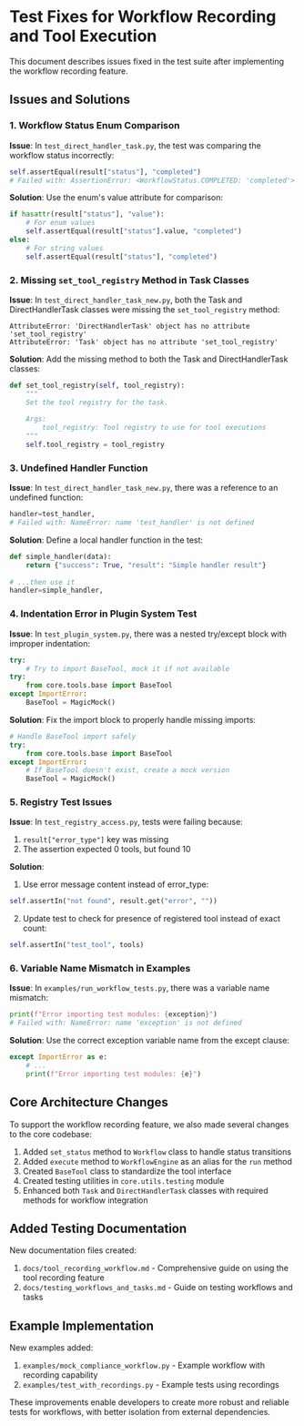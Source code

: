 # Test Fixes for Workflow Recording and Tool Execution

This document describes issues fixed in the test suite after implementing the workflow recording feature.

## Issues and Solutions

### 1. Workflow Status Enum Comparison

**Issue**: 
In `test_direct_handler_task.py`, the test was comparing the workflow status incorrectly:
```python
self.assertEqual(result["status"], "completed")
# Failed with: AssertionError: <WorkflowStatus.COMPLETED: 'completed'> != 'completed'
```

**Solution**:
Use the enum's value attribute for comparison:
```python
if hasattr(result["status"], "value"):
    # For enum values
    self.assertEqual(result["status"].value, "completed")
else:
    # For string values
    self.assertEqual(result["status"], "completed")
```

### 2. Missing `set_tool_registry` Method in Task Classes

**Issue**:
In `test_direct_handler_task_new.py`, both the Task and DirectHandlerTask classes were missing the `set_tool_registry` method:
```
AttributeError: 'DirectHandlerTask' object has no attribute 'set_tool_registry'
AttributeError: 'Task' object has no attribute 'set_tool_registry'
```

**Solution**:
Add the missing method to both the Task and DirectHandlerTask classes:
```python
def set_tool_registry(self, tool_registry):
    """
    Set the tool registry for the task.
    
    Args:
        tool_registry: Tool registry to use for tool executions
    """
    self.tool_registry = tool_registry
```

### 3. Undefined Handler Function

**Issue**:
In `test_direct_handler_task_new.py`, there was a reference to an undefined function:
```python
handler=test_handler,
# Failed with: NameError: name 'test_handler' is not defined
```

**Solution**:
Define a local handler function in the test:
```python
def simple_handler(data):
    return {"success": True, "result": "Simple handler result"}
    
# ...then use it
handler=simple_handler,
```

### 4. Indentation Error in Plugin System Test

**Issue**:
In `test_plugin_system.py`, there was a nested try/except block with improper indentation:
```python
try:
    # Try to import BaseTool, mock it if not available
try:
    from core.tools.base import BaseTool
except ImportError:
    BaseTool = MagicMock()
```

**Solution**:
Fix the import block to properly handle missing imports:
```python
# Handle BaseTool import safely
try:
    from core.tools.base import BaseTool
except ImportError:
    # If BaseTool doesn't exist, create a mock version
    BaseTool = MagicMock()
```

### 5. Registry Test Issues

**Issue**:
In `test_registry_access.py`, tests were failing because:
1. `result["error_type"]` key was missing
2. The assertion expected 0 tools, but found 10

**Solution**:
1. Use error message content instead of error_type:
```python
self.assertIn("not found", result.get("error", ""))
```

2. Update test to check for presence of registered tool instead of exact count:
```python
self.assertIn("test_tool", tools)
```

### 6. Variable Name Mismatch in Examples

**Issue**:
In `examples/run_workflow_tests.py`, there was a variable name mismatch:
```python
print(f"Error importing test modules: {exception}")
# Failed with: NameError: name 'exception' is not defined
```

**Solution**:
Use the correct exception variable name from the except clause:
```python
except ImportError as e:
    # ...
    print(f"Error importing test modules: {e}")
```

## Core Architecture Changes

To support the workflow recording feature, we also made several changes to the core codebase:

1. Added `set_status` method to `Workflow` class to handle status transitions
2. Added `execute` method to `WorkflowEngine` as an alias for the `run` method
3. Created `BaseTool` class to standardize the tool interface
4. Created testing utilities in `core.utils.testing` module
5. Enhanced both `Task` and `DirectHandlerTask` classes with required methods for workflow integration

## Added Testing Documentation

New documentation files created:
1. `docs/tool_recording_workflow.md` - Comprehensive guide on using the tool recording feature
2. `docs/testing_workflows_and_tasks.md` - Guide on testing workflows and tasks

## Example Implementation

New examples added:
1. `examples/mock_compliance_workflow.py` - Example workflow with recording capability
2. `examples/test_with_recordings.py` - Example tests using recordings

These improvements enable developers to create more robust and reliable tests for workflows, with better isolation from external dependencies. 